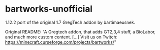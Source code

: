 # bartworks-unofficial
1.12.2 port of the original 1.7 GregTech addon by bartimaeusnek.

Original README:
"A Gregtech addon, that adds GT2,3,4 stuff, a BioLabor, and much more custom content. [...] Visit us on Twitch: https://minecraft.curseforge.com/projects/bartworks/"
